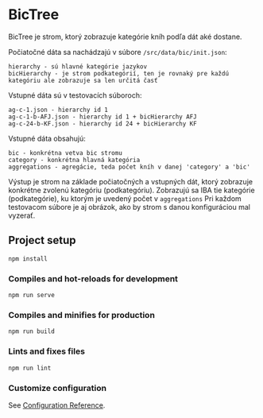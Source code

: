 # BicTree

BicTree je strom, ktorý zobrazuje kategórie kníh podľa dát aké dostane. 

Počiatočné dáta sa nachádzajú v súbore `/src/data/bic/init.json`:
```
hierarchy - sú hlavné kategórie jazykov
bicHierarchy - je strom podkategórií, ten je rovnaký pre každú kategóriu ale zobrazuje sa len určitá časť
```

Vstupné dáta sú v testovacích súboroch: 
```
ag-c-1.json - hierarchy id 1
ag-c-1-b-AFJ.json - hierarchy id 1 + bicHierarchy AFJ
ag-c-24-b-KF.json - hierarchy id 24 + bicHierarchy KF
```
Vstupné dáta obsahujú:
```
bic - konkrétna vetva bic stromu
category - konkrétna hlavná kategória
aggregations - agregácie, teda počet kníh v danej 'category' a 'bic'
```

Výstup je strom na základe počiatočných a vstupných dát, ktorý zobrazuje konkrétne zvolenú kategóriu (podkategóriu).
Zobrazujú sa IBA tie kategórie (podkategórie), ku ktorým je uvedený počet v `aggregations`
Pri každom testovacom súbore je aj obrázok, ako by strom s danou konfiguráciou mal vyzerať.

## Project setup
```
npm install
```

### Compiles and hot-reloads for development
```
npm run serve
```

### Compiles and minifies for production
```
npm run build
```

### Lints and fixes files
```
npm run lint
```

### Customize configuration
See [Configuration Reference](https://cli.vuejs.org/config/).
